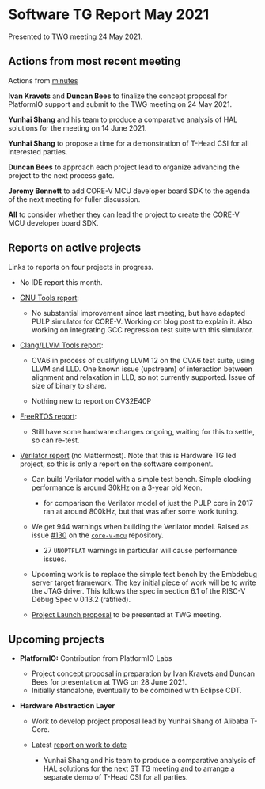 # Software TG Report May 2021

Presented to TWG meeting 24 May 2021.

## Actions from most recent meeting

Actions from [minutes](https://github.com/openhwgroup/core-v-sw/blob/master/meetings/2021/2021-05-10-minutes.md)

**Ivan Kravets** and **Duncan Bees** to finalize the concept proposal for PlatformIO support and submit to the TWG meeting on 24 May 2021.

**Yunhai Shang** and his team to produce a comparative analysis of HAL solutions for the meeting on 14 June 2021.

**Yunhai Shang** to propose a time for a demonstration of T-Head CSI for all interested parties.

**Duncan Bees** to approach each project lead to organize advancing the project to the next process gate.

**Jeremy Bennett** to add CORE-V MCU developer board SDK to the agenda of the next meeting for fuller discussion.

**All** to consider whether they can lead the project to create the CORE-V MCU developer board SDK.

## Reports on active projects

Links to reports on four projects in progress.

* No IDE report this month.

* [GNU Tools report](https://github.com/openhwgroup/core-v-sw/blob/master/projects/gnu-tools/2021/monthly-report-2021-05-10.md):

  * No substantial improvement since last meeting, but have adapted PULP simulator for CORE-V. Working on blog post to explain it. Also working on integrating GCC regression test suite with this simulator.

* [Clang/LLVM Tools report](https://github.com/openhwgroup/core-v-sw/blob/master/projects/clang-llvm/2021/monthly-report-2021-05-10.md):

  * CVA6 in process of qualifying LLVM 12 on the CVA6 test suite, using LLVM and LLD. One known issue (upstream) of interaction between alignment and relaxation in LLD, so not currently supported. Issue of size of binary to share.

  * Nothing new to report on CV32E40P

* [FreeRTOS report](https://github.com/openhwgroup/core-v-sw/blob/master/projects/freertos/2021/monthly-report-10-may-21.md):

  * Still have some hardware changes ongoing, waiting for this to settle, so can re-test.

* [Verilator report](https://mattermost.openhwgroup.org/all-users/pl/ca7gj8ceqfdr8d4yi5ch67fc4c) (no Mattermost).  Note that this is Hardware TG led project, so this is only a report on the software component.

  * Can build Verilator model with a simple test bench. Simple clocking performance is around 30kHz on a 3-year old Xeon.

    * for comparison the Verilator model of just the PULP core in 2017 ran at around 800kHz, but that was after some work tuning.

  * We get 944 warnings when building the Verilator model. Raised as issue [#130](https://github.com/openhwgroup/core-v-mcu/issues/130) on the [`core-v-mcu`](https://github.com/openhwgroup/core-v-mcu) repository.

    * 27 `UNOPTFLAT` warnings in particular will cause performance issues.

  * Upcoming work is to replace the simple test bench by the Embdebug server target framework.  The key initial piece of work will be to write the JTAG driver.  This follows the spec in  section 6.1 of the RISC-V Debug Spec v 0.13.2 (ratified).

  * [Project Launch proposal](https://github.com/openhwgroup/core-v-docs/blob/master/program/Project%20Descriptions%20and%20Plans/Verilator%20Model/verilator-modeling-pl.md) to be presented at TWG meeting.

## Upcoming projects

* **PlatformIO:** Contribution from PlatformIO Labs

  * Project concept proposal in preparation by Ivan Kravets and Duncan Bees for presentation at TWG on 28 June 2021.
  * Initially standalone, eventually to be combined with Eclipse CDT.

* **Hardware Abstraction Layer**

  * Work to develop project proposal lead by Yunhai Shang of Alibaba T-Core.
  * Latest [report on work to date](https://github.com/openhwgroup/core-v-sw/blob/master/projects/hal/2021/monthly-report-2021-05-10.md)

    * Yunhai Shang and his team to produce a comparative analysis of HAL solutions for the next ST TG meeting and to arrange a separate demo of T-Head CSI for all parties.
